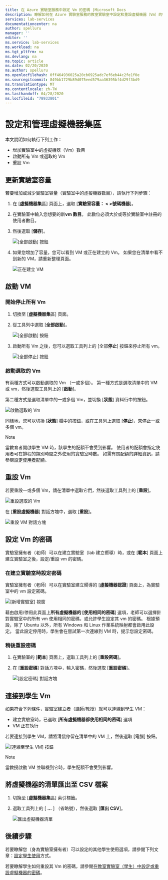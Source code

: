 ```yaml
---
title: 在 Azure 實驗室服務中設定 Vm 的密碼 |Microsoft Docs
description: 瞭解如何在 Azure 實驗室服務的教室實驗室中設定和重設虛擬機器（Vm）的密碼。
services: lab-services
documentationcenter: na
author: spelluru
manager: ''
editor: ''
ms.service: lab-services
ms.workload: na
ms.tgt_pltfrm: na
ms.devlang: na
ms.topic: article
ms.date: 02/20/2020
ms.author: spelluru
ms.openlocfilehash: 0ff464936025a20cb6925adc7ef6eb44c2fe1f0e
ms.sourcegitcommit: 849bb1729b89d075eed579aa36395bf4d29f3bd9
ms.translationtype: MT
ms.contentlocale: zh-TW
ms.lasthandoff: 04/28/2020
ms.locfileid: "78933801"
---
```

# <a name="set-up-and-manage-virtual-machine-pool"></a>設定和管理虛擬機器集區 
本文說明如何執行下列工作：

- 增加實驗室中的虛擬機器（Vm）數目
- 啟動所有 Vm 或選取的 Vm 
- 重設 Vm

## <a name="update-the-lab-capacity"></a>更新實驗室容量
若要增加或減少實驗室容量（實驗室中的虛擬機器數目），請執行下列步驟：

1. 在 [**虛擬機器集**區] 頁面上，選取 [**實驗室容量： &lt; &gt;號碼機器**]。
2. 在實驗室中輸入您想要的新**vm 數目**。 此數位必須大於或等於實驗室中註冊的使用者數目。 
3. 然後選取 [**儲存**]。 

    ![[全部啟動] 按鈕](../media/how-to-set-virtual-machine-passwords/number-of-vms-in-lab.png)
4. 如果您增加了容量，您可以看到 VM 或正在建立的 Vm。 如果您在清單中看不到新的 VM，請重新整理頁面。 

    ![正在建立 VM](../media/how-to-set-virtual-machine-passwords/vm-being-created.png)

## <a name="start-vms"></a>啟動 VM

### <a name="start-ot-stop-all-vms"></a>開始停止所有 Vm
1. 切換至 [**虛擬機器集**區] 頁面。 
2. 從工具列中選取 [**全部啟動**]。 

    ![[全部啟動] 按鈕](../media/how-to-set-virtual-machine-passwords/start-all-vms-button.png)
3. 啟動所有 Vm 之後，您可以選取工具列上的 [全部**停止**] 按鈕來停止所有 vm。 

    ![[全部停止] 按鈕](../media/how-to-set-virtual-machine-passwords/stop-all-vms-button.png)

### <a name="start-selected-vms"></a>啟動選取的 Vm
有兩種方式可以啟動選取的 Vm （一或多個）。 第一種方式是選取清單中的 VM 或 vm，然後選取工具列上的 [**啟動**]。 

第二種方式是選取清單中的一或多個 Vm，並切換 [**狀態**] 資料行中的按鈕。 

![啟動選取的 Vm](../media/how-to-set-virtual-machine-passwords/start-selected-vms.png)

同樣地，您可以切換 [**狀態**] 欄中的按鈕，或在工具列上選取 [**停止**]，來停止一或多個 vm。 

> [!NOTE]
> 當教育者開啟學生 VM 時，該學生的配額不會受到影響。 使用者的配額會指定使用者可在排程的類別時間之外使用的實驗室時數。 如需有關配額的詳細資訊，請參閱[設定使用者配額](how-to-configure-student-usage.md?#set-quotas-for-users)。

## <a name="reset-vms"></a>重設 Vm
若要重設一或多個 Vm，請在清單中選取它們，然後選取工具列上的 [**重設**]。 

![重設選取的 Vm](../media/how-to-set-virtual-machine-passwords/reset-vm-button.png)

在 [**重設虛擬機器**] 對話方塊中，選取 [**重設**]。 

![重設 VM 對話方塊](../media/how-to-set-virtual-machine-passwords/reset-vms-dialog.png)



## <a name="set-password-for-vms"></a>設定 Vm 的密碼
實驗室擁有者（老師）可以在建立實驗室（lab 建立嚮導）時，或在 [**範本**] 頁面上建立實驗室之後，設定/重設 vm 的密碼。 

### <a name="set-password-at-the-time-of-lab-creation"></a>在建立實驗室時設定密碼
實驗室擁有者（老師）可以在實驗室建立嚮導的 [**虛擬機器認證**] 頁面上，為實驗室中的 vm 設定密碼。

![[新增實驗室] 視窗](../media/tutorial-setup-classroom-lab/virtual-machine-credentials.png)

藉由啟用/停用此頁面上**所有虛擬機器的 [使用相同的密碼**] 選項，老師可以選擇針對實驗室中的所有 vm 使用相同的密碼，或允許學生設定其 vm 的密碼。 根據預設，除了 Ubuntu 以外，所有 Windows 和 Linux 作業系統映射都會啟用此設定。 當此設定停用時，學生會在嘗試第一次連線到 VM 時，提示您設定密碼。 

### <a name="reset-password-later"></a>稍後重設密碼

1. 在實驗室的 [**範本**] 頁面上，選取工具列上的 [**重設密碼**]。 
1. 在 [**重設密碼**] 對話方塊中，輸入密碼，然後選取 [**重設密碼**]。
    
    ![[設定密碼] 對話方塊](../media/how-to-set-virtual-machine-passwords/set-password.png)

## <a name="connect-to-student-vms"></a>連接到學生 Vm
如果符合下列條件，實驗室建立者（講師/教授）就可以連線到學生 VM： 

- 建立實驗室時，已選取 [**所有虛擬機器都使用相同的密碼**] 選項
- VM 正在執行 

 若要連接到學生 VM，請將滑鼠停留在清單中的 VM 上，然後選取 [電腦] 按鈕。  

![[連線至學生 VM] 按鈕](../media/how-to-set-virtual-machine-passwords/connect-student-vm.png)

> [!NOTE]
> 當教授啟動 VM 並聯機到它時，學生配額不會受到影響。 

## <a name="export-list-of-virtual-machines-to-a-csv-file"></a>將虛擬機器的清單匯出至 CSV 檔案

1. 切換至 [**虛擬機器集**區] 索引標籤。
2. 選取工具列上的 [ **...** ] （省略號），然後選取 [**匯出 CSV**]。 

    ![匯出虛擬機器清單](../media/how-to-export-users-virtual-machines-csv/virtual-machines-export-csv.png)

## <a name="next-steps"></a>後續步驟
若要瞭解您（身為實驗室擁有者）可以設定的其他學生使用選項，請參閱下列文章：[設定學生使用](how-to-configure-student-usage.md)方式。

若要瞭解學生如何重設其 Vm 的密碼，請參閱[在教室實驗室（學生）中設定或重設虛擬機器的密碼](how-to-set-virtual-machine-passwords-student.md)。